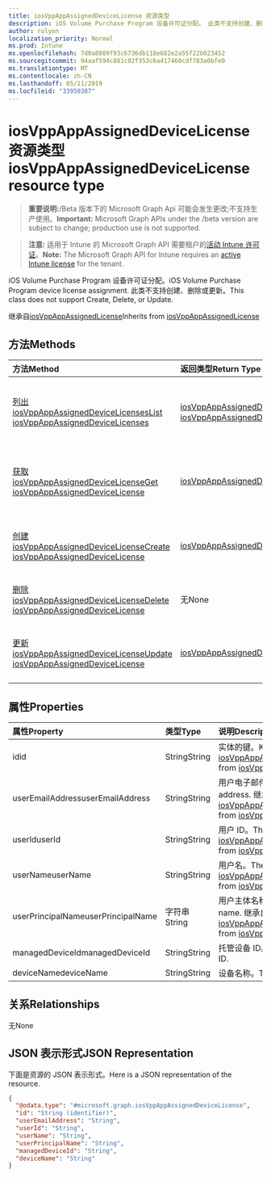 ```yaml
---
title: iosVppAppAssignedDeviceLicense 资源类型
description: iOS Volume Purchase Program 设备许可证分配。 此类不支持创建、删除或更新。
author: rolyon
localization_priority: Normal
ms.prod: Intune
ms.openlocfilehash: 7d0a8809f93c6736db118e682e2a55f22b023452
ms.sourcegitcommit: 94aaf594c881c02f353c6a417460cdf783a0bfe0
ms.translationtype: MT
ms.contentlocale: zh-CN
ms.lasthandoff: 05/11/2019
ms.locfileid: "33950387"
---
```

# <a name="iosvppappassigneddevicelicense-resource-type"></a><span data-ttu-id="f87dc-104">iosVppAppAssignedDeviceLicense 资源类型</span><span class="sxs-lookup"><span data-stu-id="f87dc-104">iosVppAppAssignedDeviceLicense resource type</span></span>

> <span data-ttu-id="f87dc-105">**重要说明:**/Beta 版本下的 Microsoft Graph Api 可能会发生更改;不支持生产使用。</span><span class="sxs-lookup"><span data-stu-id="f87dc-105">**Important:** Microsoft Graph APIs under the /beta version are subject to change; production use is not supported.</span></span>

> <span data-ttu-id="f87dc-106">**注意:** 适用于 Intune 的 Microsoft Graph API 需要租户的[活动 Intune 许可证](https://go.microsoft.com/fwlink/?linkid=839381)。</span><span class="sxs-lookup"><span data-stu-id="f87dc-106">**Note:** The Microsoft Graph API for Intune requires an [active Intune license](https://go.microsoft.com/fwlink/?linkid=839381) for the tenant.</span></span>

<span data-ttu-id="f87dc-107">iOS Volume Purchase Program 设备许可证分配。</span><span class="sxs-lookup"><span data-stu-id="f87dc-107">iOS Volume Purchase Program device license assignment.</span></span> <span data-ttu-id="f87dc-108">此类不支持创建、删除或更新。</span><span class="sxs-lookup"><span data-stu-id="f87dc-108">This class does not support Create, Delete, or Update.</span></span>


<span data-ttu-id="f87dc-109">继承自[iosVppAppAssignedLicense](../resources/intune-apps-iosvppappassignedlicense.md)</span><span class="sxs-lookup"><span data-stu-id="f87dc-109">Inherits from [iosVppAppAssignedLicense](../resources/intune-apps-iosvppappassignedlicense.md)</span></span>

## <a name="methods"></a><span data-ttu-id="f87dc-110">方法</span><span class="sxs-lookup"><span data-stu-id="f87dc-110">Methods</span></span>
|<span data-ttu-id="f87dc-111">方法</span><span class="sxs-lookup"><span data-stu-id="f87dc-111">Method</span></span>|<span data-ttu-id="f87dc-112">返回类型</span><span class="sxs-lookup"><span data-stu-id="f87dc-112">Return Type</span></span>|<span data-ttu-id="f87dc-113">说明</span><span class="sxs-lookup"><span data-stu-id="f87dc-113">Description</span></span>|
|:---|:---|:---|
|[<span data-ttu-id="f87dc-114">列出 iosVppAppAssignedDeviceLicenses</span><span class="sxs-lookup"><span data-stu-id="f87dc-114">List iosVppAppAssignedDeviceLicenses</span></span>](../api/intune-apps-iosvppappassigneddevicelicense-list.md)|<span data-ttu-id="f87dc-115">[iosVppAppAssignedDeviceLicense](../resources/intune-apps-iosvppappassigneddevicelicense.md)集合</span><span class="sxs-lookup"><span data-stu-id="f87dc-115">[iosVppAppAssignedDeviceLicense](../resources/intune-apps-iosvppappassigneddevicelicense.md) collection</span></span>|<span data-ttu-id="f87dc-116">列出[iosVppAppAssignedDeviceLicense](../resources/intune-apps-iosvppappassigneddevicelicense.md)对象的属性和关系。</span><span class="sxs-lookup"><span data-stu-id="f87dc-116">List properties and relationships of the [iosVppAppAssignedDeviceLicense](../resources/intune-apps-iosvppappassigneddevicelicense.md) objects.</span></span>|
|[<span data-ttu-id="f87dc-117">获取 iosVppAppAssignedDeviceLicense</span><span class="sxs-lookup"><span data-stu-id="f87dc-117">Get iosVppAppAssignedDeviceLicense</span></span>](../api/intune-apps-iosvppappassigneddevicelicense-get.md)|[<span data-ttu-id="f87dc-118">iosVppAppAssignedDeviceLicense</span><span class="sxs-lookup"><span data-stu-id="f87dc-118">iosVppAppAssignedDeviceLicense</span></span>](../resources/intune-apps-iosvppappassigneddevicelicense.md)|<span data-ttu-id="f87dc-119">读取[iosVppAppAssignedDeviceLicense](../resources/intune-apps-iosvppappassigneddevicelicense.md)对象的属性和关系。</span><span class="sxs-lookup"><span data-stu-id="f87dc-119">Read properties and relationships of the [iosVppAppAssignedDeviceLicense](../resources/intune-apps-iosvppappassigneddevicelicense.md) object.</span></span>|
|[<span data-ttu-id="f87dc-120">创建 iosVppAppAssignedDeviceLicense</span><span class="sxs-lookup"><span data-stu-id="f87dc-120">Create iosVppAppAssignedDeviceLicense</span></span>](../api/intune-apps-iosvppappassigneddevicelicense-create.md)|[<span data-ttu-id="f87dc-121">iosVppAppAssignedDeviceLicense</span><span class="sxs-lookup"><span data-stu-id="f87dc-121">iosVppAppAssignedDeviceLicense</span></span>](../resources/intune-apps-iosvppappassigneddevicelicense.md)|<span data-ttu-id="f87dc-122">创建新的[iosVppAppAssignedDeviceLicense](../resources/intune-apps-iosvppappassigneddevicelicense.md)对象。</span><span class="sxs-lookup"><span data-stu-id="f87dc-122">Create a new [iosVppAppAssignedDeviceLicense](../resources/intune-apps-iosvppappassigneddevicelicense.md) object.</span></span>|
|[<span data-ttu-id="f87dc-123">删除 iosVppAppAssignedDeviceLicense</span><span class="sxs-lookup"><span data-stu-id="f87dc-123">Delete iosVppAppAssignedDeviceLicense</span></span>](../api/intune-apps-iosvppappassigneddevicelicense-delete.md)|<span data-ttu-id="f87dc-124">无</span><span class="sxs-lookup"><span data-stu-id="f87dc-124">None</span></span>|<span data-ttu-id="f87dc-125">删除[iosVppAppAssignedDeviceLicense](../resources/intune-apps-iosvppappassigneddevicelicense.md)。</span><span class="sxs-lookup"><span data-stu-id="f87dc-125">Deletes a [iosVppAppAssignedDeviceLicense](../resources/intune-apps-iosvppappassigneddevicelicense.md).</span></span>|
|[<span data-ttu-id="f87dc-126">更新 iosVppAppAssignedDeviceLicense</span><span class="sxs-lookup"><span data-stu-id="f87dc-126">Update iosVppAppAssignedDeviceLicense</span></span>](../api/intune-apps-iosvppappassigneddevicelicense-update.md)|[<span data-ttu-id="f87dc-127">iosVppAppAssignedDeviceLicense</span><span class="sxs-lookup"><span data-stu-id="f87dc-127">iosVppAppAssignedDeviceLicense</span></span>](../resources/intune-apps-iosvppappassigneddevicelicense.md)|<span data-ttu-id="f87dc-128">更新[iosVppAppAssignedDeviceLicense](../resources/intune-apps-iosvppappassigneddevicelicense.md)对象的属性。</span><span class="sxs-lookup"><span data-stu-id="f87dc-128">Update the properties of a [iosVppAppAssignedDeviceLicense](../resources/intune-apps-iosvppappassigneddevicelicense.md) object.</span></span>|

## <a name="properties"></a><span data-ttu-id="f87dc-129">属性</span><span class="sxs-lookup"><span data-stu-id="f87dc-129">Properties</span></span>
|<span data-ttu-id="f87dc-130">属性</span><span class="sxs-lookup"><span data-stu-id="f87dc-130">Property</span></span>|<span data-ttu-id="f87dc-131">类型</span><span class="sxs-lookup"><span data-stu-id="f87dc-131">Type</span></span>|<span data-ttu-id="f87dc-132">说明</span><span class="sxs-lookup"><span data-stu-id="f87dc-132">Description</span></span>|
|:---|:---|:---|
|<span data-ttu-id="f87dc-133">id</span><span class="sxs-lookup"><span data-stu-id="f87dc-133">id</span></span>|<span data-ttu-id="f87dc-134">String</span><span class="sxs-lookup"><span data-stu-id="f87dc-134">String</span></span>|<span data-ttu-id="f87dc-135">实体的键。</span><span class="sxs-lookup"><span data-stu-id="f87dc-135">Key of the entity.</span></span> <span data-ttu-id="f87dc-136">继承自[iosVppAppAssignedLicense](../resources/intune-apps-iosvppappassignedlicense.md)</span><span class="sxs-lookup"><span data-stu-id="f87dc-136">Inherited from [iosVppAppAssignedLicense](../resources/intune-apps-iosvppappassignedlicense.md)</span></span>|
|<span data-ttu-id="f87dc-137">userEmailAddress</span><span class="sxs-lookup"><span data-stu-id="f87dc-137">userEmailAddress</span></span>|<span data-ttu-id="f87dc-138">String</span><span class="sxs-lookup"><span data-stu-id="f87dc-138">String</span></span>|<span data-ttu-id="f87dc-139">用户电子邮件地址。</span><span class="sxs-lookup"><span data-stu-id="f87dc-139">The user email address.</span></span> <span data-ttu-id="f87dc-140">继承自[iosVppAppAssignedLicense](../resources/intune-apps-iosvppappassignedlicense.md)</span><span class="sxs-lookup"><span data-stu-id="f87dc-140">Inherited from [iosVppAppAssignedLicense](../resources/intune-apps-iosvppappassignedlicense.md)</span></span>|
|<span data-ttu-id="f87dc-141">userId</span><span class="sxs-lookup"><span data-stu-id="f87dc-141">userId</span></span>|<span data-ttu-id="f87dc-142">String</span><span class="sxs-lookup"><span data-stu-id="f87dc-142">String</span></span>|<span data-ttu-id="f87dc-143">用户 ID。</span><span class="sxs-lookup"><span data-stu-id="f87dc-143">The user ID.</span></span> <span data-ttu-id="f87dc-144">继承自[iosVppAppAssignedLicense](../resources/intune-apps-iosvppappassignedlicense.md)</span><span class="sxs-lookup"><span data-stu-id="f87dc-144">Inherited from [iosVppAppAssignedLicense](../resources/intune-apps-iosvppappassignedlicense.md)</span></span>|
|<span data-ttu-id="f87dc-145">userName</span><span class="sxs-lookup"><span data-stu-id="f87dc-145">userName</span></span>|<span data-ttu-id="f87dc-146">String</span><span class="sxs-lookup"><span data-stu-id="f87dc-146">String</span></span>|<span data-ttu-id="f87dc-147">用户名。</span><span class="sxs-lookup"><span data-stu-id="f87dc-147">The user name.</span></span> <span data-ttu-id="f87dc-148">继承自[iosVppAppAssignedLicense](../resources/intune-apps-iosvppappassignedlicense.md)</span><span class="sxs-lookup"><span data-stu-id="f87dc-148">Inherited from [iosVppAppAssignedLicense](../resources/intune-apps-iosvppappassignedlicense.md)</span></span>|
|<span data-ttu-id="f87dc-149">userPrincipalName</span><span class="sxs-lookup"><span data-stu-id="f87dc-149">userPrincipalName</span></span>|<span data-ttu-id="f87dc-150">字符串</span><span class="sxs-lookup"><span data-stu-id="f87dc-150">String</span></span>|<span data-ttu-id="f87dc-151">用户主体名称。</span><span class="sxs-lookup"><span data-stu-id="f87dc-151">The user principal name.</span></span> <span data-ttu-id="f87dc-152">继承自[iosVppAppAssignedLicense](../resources/intune-apps-iosvppappassignedlicense.md)</span><span class="sxs-lookup"><span data-stu-id="f87dc-152">Inherited from [iosVppAppAssignedLicense](../resources/intune-apps-iosvppappassignedlicense.md)</span></span>|
|<span data-ttu-id="f87dc-153">managedDeviceId</span><span class="sxs-lookup"><span data-stu-id="f87dc-153">managedDeviceId</span></span>|<span data-ttu-id="f87dc-154">String</span><span class="sxs-lookup"><span data-stu-id="f87dc-154">String</span></span>|<span data-ttu-id="f87dc-155">托管设备 ID。</span><span class="sxs-lookup"><span data-stu-id="f87dc-155">The managed device ID.</span></span>|
|<span data-ttu-id="f87dc-156">deviceName</span><span class="sxs-lookup"><span data-stu-id="f87dc-156">deviceName</span></span>|<span data-ttu-id="f87dc-157">String</span><span class="sxs-lookup"><span data-stu-id="f87dc-157">String</span></span>|<span data-ttu-id="f87dc-158">设备名称。</span><span class="sxs-lookup"><span data-stu-id="f87dc-158">The device name.</span></span>|

## <a name="relationships"></a><span data-ttu-id="f87dc-159">关系</span><span class="sxs-lookup"><span data-stu-id="f87dc-159">Relationships</span></span>
<span data-ttu-id="f87dc-160">无</span><span class="sxs-lookup"><span data-stu-id="f87dc-160">None</span></span>

## <a name="json-representation"></a><span data-ttu-id="f87dc-161">JSON 表示形式</span><span class="sxs-lookup"><span data-stu-id="f87dc-161">JSON Representation</span></span>
<span data-ttu-id="f87dc-162">下面是资源的 JSON 表示形式。</span><span class="sxs-lookup"><span data-stu-id="f87dc-162">Here is a JSON representation of the resource.</span></span>
<!-- {
  "blockType": "resource",
  "keyProperty": "id",
  "@odata.type": "microsoft.graph.iosVppAppAssignedDeviceLicense"
}
-->
``` json
{
  "@odata.type": "#microsoft.graph.iosVppAppAssignedDeviceLicense",
  "id": "String (identifier)",
  "userEmailAddress": "String",
  "userId": "String",
  "userName": "String",
  "userPrincipalName": "String",
  "managedDeviceId": "String",
  "deviceName": "String"
}
```




